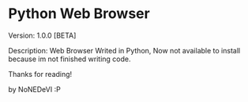 # Python Web Browser

Version: 1.0.0 [BETA]

Description: Web Browser Writed in Python, Now not available to install because im not finished writing code. 

Thanks for reading!

by NoNEDeVI :P
